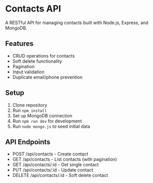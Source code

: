 # Contacts API

A RESTful API for managing contacts built with Node.js, Express, and MongoDB.

## Features
- CRUD operations for contacts
- Soft delete functionality
- Pagination
- Input validation
- Duplicate email/phone prevention

## Setup
1. Clone repository
2. Run `npm install`
3. Set up MongoDB connection
4. Run `npm run dev` for development
5. Run `node mongo.js` to seed initial data

## API Endpoints
- POST /api/contacts - Create contact
- GET /api/contacts - List contacts (with pagination)
- GET /api/contacts/:id - Get single contact
- PUT /api/contacts/:id - Update contact
- DELETE /api/contacts/:id - Soft delete contact